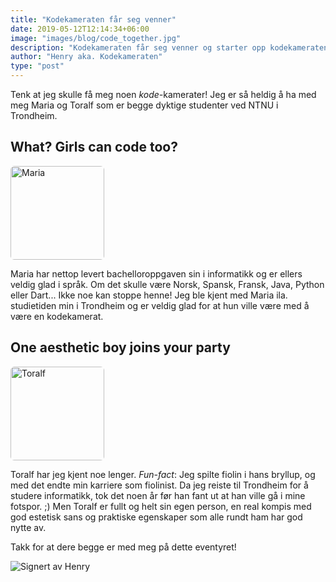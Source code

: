 ```yaml
---
title: "Kodekameraten får seg venner"
date: 2019-05-12T12:14:34+06:00
image: "images/blog/code_together.jpg"
description: "Kodekameraten får seg venner og starter opp kodekameratene."
author: "Henry aka. Kodekameraten"
type: "post"
---
```


Tenk at jeg skulle få meg noen <i>kode-</i>kamerater!
Jeg er så heldig å ha med meg Maria og Toralf som er begge dyktige studenter ved NTNU i Trondheim.


## What? Girls can code too?
<img 
    src="/images/team/Maria.png" 
    alt="Maria"
    title="A wild Maria appeared" 
    width="150" 
    height="150" 
    style="border-radius: 4%;"
/>

Maria har nettop levert bachelloroppgaven sin i informatikk og er ellers veldig glad i språk. Om det skulle være Norsk, Spansk, Fransk, Java, Python eller Dart... Ikke noe kan stoppe henne! 
Jeg ble kjent med Maria ila. studietiden min i Trondheim og er veldig glad for at hun ville være med å være en kodekamerat.


## One aesthetic boy joins your party
<img 
    src="/images/team/Toralf.png" 
    alt="Toralf"
    title="One aesthetic boy joined your party" 
    width="150" 
    height="150" 
    style="border-radius: 4%;"
/>

Toralf har jeg kjent noe lenger. *Fun-fact*: Jeg spilte fiolin i hans bryllup, og med det endte min karriere som fiolinist. 
Da jeg reiste til Trondheim for å studere informatikk, tok det noen år før han fant ut at han ville gå i mine fotspor. ;)
Men Toralf er fullt og helt sin egen person, en real kompis med god estetisk sans og praktiske egenskaper som alle rundt ham har god nytte av.

Takk for at dere begge er med meg på dette eventyret!


![Signert av Henry](/images/about/signature.png)